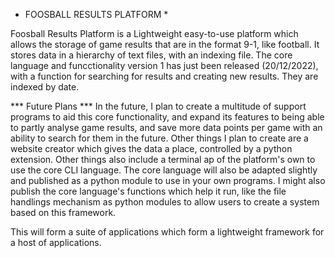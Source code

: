 * FOOSBALL RESULTS PLATFORM *

Foosball Results Platform is a Lightweight easy-to-use platform which allows the storage of game results that are in the format 9-1, like football. It stores data in a hierarchy of text files, with an indexing file. The core language and funcctionality version 1 has just been released (20/12/2022), with a function for searching for results and creating new results. They are indexed by date.

*** Future Plans ***
In the future, I plan to create a multitude of support programs to aid this core functionality, and expand its features to being able to partly analyse game results, and save more data points per game with an ability to search for them in the future. Other things I plan to create are a website creator which gives the data a place, controlled by a python extension. Other things also include a terminal ap of the platform's own to use the core CLI language. The core language will also be adapted slightly and published as a python module to use in your own programs. I might also publish the core language's functions which help it run, like the file handlings mechanism as python modules to allow users to create a system based on this framework.

This will form a suite of applications which form a lightweight framework for a host of applications.
